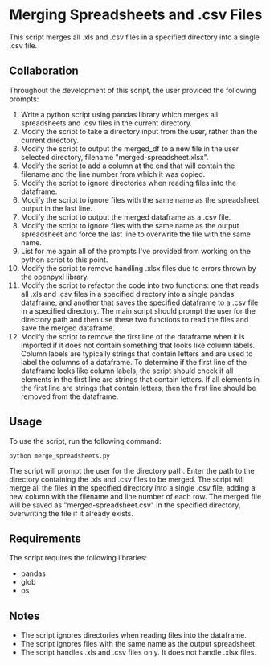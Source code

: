 # Merging Spreadsheets and .csv Files
This script merges all .xls and .csv files in a specified directory into a single .csv file.

## Collaboration
Throughout the development of this script, the user provided the following prompts:

1. Write a python script using pandas library which merges all spreadsheets and .csv files in the current directory.
2. Modify the script to take a directory input from the user, rather than the current directory.
3. Modify the script to output the merged_df to a new file in the user selected directory, filename "merged-spreadsheet.xlsx".
4. Modify the script to add a column at the end that will contain the filename and the line number from which it was copied.
5. Modify the script to ignore directories when reading files into the dataframe.
6. Modify the script to ignore files with the same name as the spreadsheet output in the last line.
7. Modify the script to output the merged dataframe as a .csv file.
8. Modify the script to ignore files with the same name as the output spreadsheet and force the last line to overwrite the file with the same name.
9. List for me again all of the prompts I've provided from working on the python script to this point.
10. Modify the script to remove handling .xlsx files due to errors thrown by the openpyxl library.
11. Modify the script to refactor the code into two functions: one that reads all .xls and .csv files in a specified directory into a single pandas dataframe, and another that saves the specified dataframe to a .csv file in a specified directory. The main script should prompt the user for the directory path and then use these two functions to read the files and save the merged dataframe.
12. Modify the script to remove the first line of the dataframe when it is imported if it does not contain something that looks like column labels. Column labels are typically strings that contain letters and are used to label the columns of a dataframe. To determine if the first line of the dataframe looks like column labels, the script should check if all elements in the first line are strings that contain letters. If all elements in the first line are strings that contain letters, then the first line should be removed from the dataframe.

## Usage
To use the script, run the following command:

```
python merge_spreadsheets.py
```

The script will prompt the user for the directory path. Enter the path to the directory containing the .xls and .csv files to be merged. The script will merge all the files in the specified directory into a single .csv file, adding a new column with the filename and line number of each row. The merged file will be saved as "merged-spreadsheet.csv" in the specified directory, overwriting the file if it already exists.

## Requirements
The script requires the following libraries:

* pandas
* glob
* os

## Notes
* The script ignores directories when reading files into the dataframe.
* The script ignores files with the same name as the output spreadsheet.
* The script handles .xls and .csv files only. It does not handle .xlsx files.